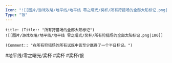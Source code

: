 ```yaml
---
Icon: "![[图片/游戏攻略/地平线/地平线 零之曙光/奖杯/所有狩猎场的全部太阳标记.png|30]]"
Type: "银"
---
```

```ad-common-silver-trophy
title: (Title:: "所有狩猎场的全部太阳标记")
![[图片/游戏攻略/地平线/地平线 零之曙光/奖杯/所有狩猎场的全部太阳标记.png|100]]

(Comment:: "在所有狩猎场的所有试炼中皆至少赢得了一个半日标记。")
```

#地平线/零之曙光/奖杯 #奖杯 #奖杯/银
